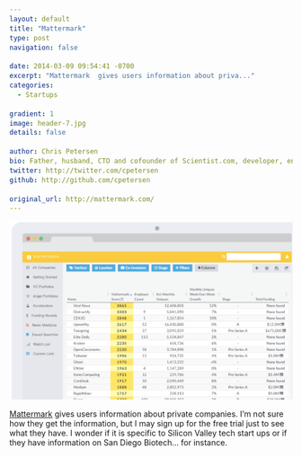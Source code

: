 ```yaml
---
layout: default
title: "Mattermark"
type: post
navigation: false

date: 2014-03-09 09:54:41 -0700
excerpt: "Mattermark  gives users information about priva..."
categories:
  - Startups

gradient: 1
image: header-7.jpg
details: false

author: Chris Petersen
bio: Father, husband, CTO and cofounder of Scientist.com, developer, entrepreneur and technologist.
twitter: http://twitter.com/cpetersen
github: http://github.com/cpetersen

original_url: http://mattermark.com/
---
```



  ![015c67fee1d57ee2462fb59548d07970.png](/assets/import/015c67fee1d57ee2462fb59548d07970.png)  

  [Mattermark](http://mattermark.com)  gives users information about private companies. I’m not sure how they get the information, but I may sign up for the free trial just to see what they have. I wonder if it is specific to Silicon Valley tech start ups or if they have information on San Diego Biotech… for instance. 

 
